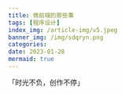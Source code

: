 ```yaml
---
title: 微前端的那些事
tags: [程序设计]
index_img: /article-img/v5.jpeg
banner_img: /img/sdqryn.png
categories:
date: 2023-01-28
mermaid: true
---
```

「时光不负，创作不停」
  <!--more-->